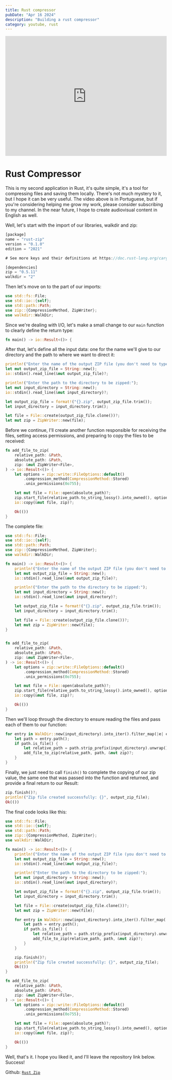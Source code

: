 ```yaml
---
title: Rust compressor
pubDate: "Apr 16 2024"
description: "Building a rust compressor"
category: youtube, rust
---
```


<iframe width="100%" height="375" src="https://www.youtube.com/embed/0kKJUoY_ePs?si=7NPmx1XJaeggZdzA" frameborder="0" allowfullscreen></iframe>

# Rust Compressor

This is my second application in Rust, it's quite simple, it's a tool for compressing files and saving them locally. There's not much mystery to it, but I hope it can be very useful. The video above is in Portuguese, but if you're considering helping me grow my work, please consider subscribing to my channel. In the near future, I hope to create audiovisual content in English as well.

Well, let's start with the import of our libraries, walkdir and zip:

```rust
[package]
name = "rust-zip"
version = "0.1.0"
edition = "2021"

# See more keys and their definitions at https://doc.rust-lang.org/cargo/reference/manifest.html

[dependencies]
zip = "0.5.11"
walkdir = "2"
```

Then let's move on to the part of our imports:

```rust
use std::fs::File;
use std::io::{self};
use std::path::Path;
use zip::{CompressionMethod, ZipWriter};
use walkdir::WalkDir;
```

Since we're dealing with I/O, let's make a small change to our `main` function to clearly define the return type:

```rust
fn main() -> io::Result<()> {
```

After that, let's define all the input data: one for the name we'll give to our directory and the path to where we want to direct it:

```rust
println!("Enter the name of the output ZIP file (you don't need to type .zip):");
let mut output_zip_file = String::new();
io::stdin().read_line(&mut output_zip_file)?;

println!("Enter the path to the directory to be zipped:");
let mut input_directory = String::new();
io::stdin().read_line(&mut input_directory)?;

let output_zip_file = format!("{}.zip", output_zip_file.trim());
let input_directory = input_directory.trim();

let file = File::create(output_zip_file.clone())?;
let mut zip = ZipWriter::new(file);
```

Before we continue, I'll create another function responsible for receiving the files, setting access permissions, and preparing to copy the files to be received:

```rust
fn add_file_to_zip(
    relative_path: &Path,
    absolute_path: &Path,
    zip: &mut ZipWriter<File>,
) -> io::Result<()> {
    let options = zip::write::FileOptions::default()
        .compression_method(CompressionMethod::Stored)
        .unix_permissions(0o755);

    let mut file = File::open(absolute_path)?;
    zip.start_file(relative_path.to_string_lossy().into_owned(), options)?;
    io::copy(&mut file, zip)?;

    Ok(())
}
```

The complete file:

```rust
use std::fs::File;
use std::io::{self};
use std::path::Path;
use zip::{CompressionMethod, ZipWriter};
use walkdir::WalkDir;

fn main() -> io::Result<()> {
    println!("Enter the name of the output ZIP file (you don't need to type .zip):");
    let mut output_zip_file = String::new();
    io::stdin().read_line(&mut output_zip_file)?;

    println!("Enter the path to the directory to be zipped:");
    let mut input_directory = String::new();
    io::stdin().read_line(&mut input_directory)?;

    let output_zip_file = format!("{}.zip", output_zip_file.trim());
    let input_directory = input_directory.trim();

    let file = File::create(output_zip_file.clone())?;
    let mut zip = ZipWriter::new(file);
}


fn add_file_to_zip(
    relative_path: &Path,
    absolute_path: &Path,
    zip: &mut ZipWriter<File>,
) -> io::Result<()> {
    let options = zip::write::FileOptions::default()
        .compression_method(CompressionMethod::Stored)
        .unix_permissions(0o755);

    let mut file = File::open(absolute_path)?;
    zip.start_file(relative_path.to_string_lossy().into_owned(), options)?;
    io::copy(&mut file, zip)?;

    Ok(())
}
```

Then we'll loop through the directory to ensure reading the files and pass each of them to our function:

```rust
for entry in WalkDir::new(input_directory).into_iter().filter_map(|e| e.ok()) {
    let path = entry.path();
    if path.is_file() {
        let relative_path = path.strip_prefix(input_directory).unwrap();
        add_file_to_zip(relative_path, path, &mut zip)?;
    }
}
```

Finally, we just need to call `finish()` to complete the copying of our zip value, the same one that was passed into the function and returned, and provide a final return to our Result:

```rust
zip.finish()?;
println!("Zip file created successfully: {}", output_zip_file);
Ok(())
```

The final code looks like this:

```rust
use std::fs::File;
use std::io::{self};
use std::path::Path;
use zip::{CompressionMethod, ZipWriter};
use walkdir::WalkDir;

fn main() -> io::Result<()> {
    println!("Enter the name of the output ZIP file (you don't need to type .zip):");
    let mut output_zip_file = String::new();
    io::stdin().read_line(&mut output_zip_file)?;

    println!("Enter the path to the directory to be zipped:");
    let mut input_directory = String::new();
    io::stdin().read_line(&mut input_directory)?;

    let output_zip_file = format!("{}.zip", output_zip_file.trim());
    let input_directory = input_directory.trim();

    let file = File::create(output_zip_file.clone())?;
    let mut zip = ZipWriter::new(file);

    for entry in WalkDir::new(input_directory).into_iter().filter_map(|e| e.ok()) {
        let path = entry.path();
        if path.is_file() {
            let relative_path = path.strip_prefix(input_directory).unwrap();
            add_file_to_zip(relative_path, path, &mut zip)?;
        }
    }

    zip.finish()?;
    println!("Zip file created successfully: {}", output_zip_file);
    Ok(())
}

fn add_file_to_zip(
    relative_path: &Path,
    absolute_path: &Path,
    zip: &mut ZipWriter<File>,
) -> io::Result<()> {
    let options = zip::write::FileOptions::default()
        .compression_method(CompressionMethod::Stored)
        .unix_permissions(0o755);

    let mut file = File::open(absolute_path)?;
    zip.start_file(relative_path.to_string_lossy().into_owned(), options)?;
    io::copy(&mut file, zip)?;

    Ok(())
}
```

Well, that's it. I hope you liked it, and I'll leave the repository link below. Success!

Github: <a href="https://github.com/igorvieira/rust-zip/tree/main" target="_blank"> `Rust Zip`</a>
